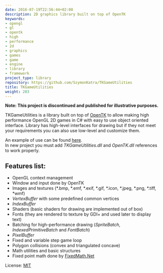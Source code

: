 ```yaml
---
date: 2016-07-19T22:56:44+02:00
description: 2D graphics library built on top of OpenTK
keywords:
- opengl
- gl
- opentk
- high
- performance
- 2d
- graphics
- games
- game
- engine
- library
- framework
project_type: library
repository: https://github.com/SzymonKatra/TKGameUtilities
title: TKGameUtilities
weight: 203
---
```


**Note: This project is discontinued and published for illustrative purposes.**

TKGameUtilities is a library built on top of [OpenTK](http://www.opentk.com/) to allow making high performance OpenGL 2D games in C# with easy to use object oriented interface.
Library has high-level interfaces for drawing but if they not meet your requirements you can also use low-level and customize them.

An example of use can be found [here](https://github.com/SzymonKatra/TKGameUtilities/tree/master/TKGameUtilities/Example/Program.cs).  
In new project you must add *TKGameUtilities.dll* and *OpenTK.dll* references to work properly.

## Features list:

- OpenGL context management
- Window and input done by OpenTK
- Images and textures \(*.bmp, *.emf, *.exif, *.gif, *.icon, *.jpeg, *.png, *.tiff, *wmf\)
- *VertexBuffer* with some predefined common vertices
- *IndexBuffer*
- Shaders (basic shaders for drawing are implemented out of box)
- Fonts (they are rendered to texture by GDI+ and used later to display text)
- Batching for high-performance drawing (*SpriteBatch*, *IndexedPrimitiveBatch* and *FontBatch*)
- *PixelBuffer*
- Fixed and variable step game loop
- Polygon collisions (convex and triangulated concave)
- Math utilities and basic structures
- Fixed point math done by [FixedMath.Net](https://github.com/asik/FixedMath.Net)

License: [MIT](https://github.com/SzymonKatra/TKGameUtilities/blob/master/LICENSE.txt)

